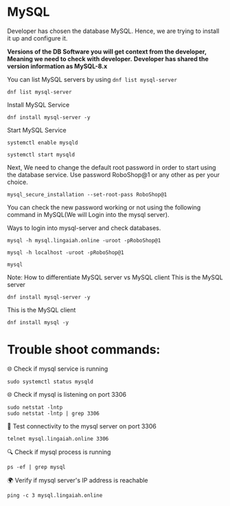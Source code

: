 # MySQL 

Developer has chosen the database MySQL. Hence, we are trying to install it up and configure it.

**Versions of the DB Software you will get context from the developer, Meaning we need to check with developer.**
**Developer has shared the version information as MySQL-8.x**


You can list MySQL servers by using `dnf list mysql-server`
```
dnf list mysql-server
```
Install MySQL Service
```
dnf install mysql-server -y
```

Start MySQL Service

```
systemctl enable mysqld
```
```
systemctl start mysqld
```

Next, We need to change the default root password in order to start using the database service. Use password RoboShop@1 or any other as per your choice.

```
mysql_secure_installation --set-root-pass RoboShop@1
```

You can check the new password working or not using the following command in MySQL(We will Login into the mysql server).

Ways to login into mysql-server and check databases.

```
mysql -h mysql.lingaiah.online -uroot -pRoboShop@1
```

```
mysql -h localhost -uroot -pRoboShop@1
```

```
mysql
```


Note: How to differentiate MySQL server vs MySQL client
This is the MySQL server
```
dnf install mysql-server -y
```

This is the MySQL client
```
dnf install mysql -y

```



# Trouble shoot commands:
🌐 Check if mysql service is running
```
sudo systemctl status mysqld

```

🌐 Check if mysql is listening on port 3306
```
sudo netstat -lntp
sudo netstat -lntp | grep 3306
```

📡 Test connectivity to the mysql server on port 3306
```
telnet mysql.lingaiah.online 3306
```

🔍 Check if mysql process is running
```
ps -ef | grep mysql
```


🌍 Verify if mysql server's IP address is reachable
```
ping -c 3 mysql.lingaiah.online

````
